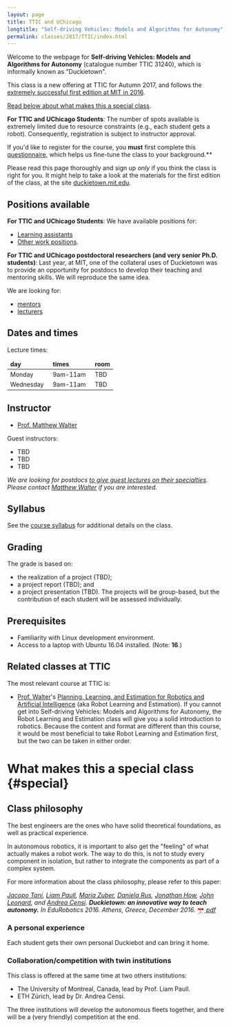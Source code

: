 ```yaml
---
layout: page
title: TTIC and UChicago
longtitle: "Self-driving Vehicles: Models and Algorithms for Autonomy"
permalink: classes/2017/TTIC/index.html
---
```


Welcome to the webpage for **Self-driving Vehicles: Models and Algorithms for Autonomy** (catalogue number TTIC 31240), which is
informally known as "Duckietown".

This class is a new offering at TTIC for Autumn 2017, and follows
the [extremely successful first edition at MIT in 2016](/classes/2016/16-MIT/index.html).

[Read below about what makes this a special class](#special).


**For TTIC and UChicago Students**:
The number of spots available is extremely limited due to resource constraints (e.g., each student gets a robot). Consequently, registration is subject to instructor approval.

If you'd like to register for the course, you **must** first complete this [questionnaire][questionnaire], which helps us fine-tune the class to your background.**

Please read this page thoroughly and sign up *only* if you
think the class is right for you. It might help to take a
look at the materials for the first edition of the class, at
the site [duckietown.mit.edu](http://duckietown.mit.edu).



## Positions available

**For TTIC and UChicago Students**: We have available positions for:

* [Learning assistants](TAs/)
* [Other work positions](other/).

**For TTIC and UChicago postdoctoral researchers (and very senior Ph.D. students)**: Last year,
at MIT, one of the collateral uses of Duckietown was to
provide an opportunity for postdocs to
develop their teaching and mentoring skills. We will reproduce
the same idea.

We are looking for:

* [mentors](mentors/)
* [lecturers](lecturers/)

[questionnaire]: https://goo.gl/forms/L1pQhBYMjVuxh9y32



## Dates and times

Lecture times:

<table id='times'>
<thead>
    <tr><td>day</td><td>times</td><td>room</td></tr>
    </thead>
    <tbody>
    <tr><td>Monday</td>	<td>9am-11am</td>	<td>TBD</td></tr>
    <tr><td>Wednesday</td><td>9am-11am</td> <td>TBD</td></tr>
    </tbody>
</table>

<style>
#times thead { font-weight: bold; }
#times tbody td { padding-right: 1em; padding-top:0.2em;}
</style>

## Instructor

<!-- Institute of Dynamic Systems and Control. -->

- [Prof. Matthew Walter][walter]

[walter]: http://ttic.edu/walter

Guest instructors:

- TBD
- TBD
- TBD

*We are looking for postdocs [to give guest lectures on their specialties](lecturers/). Please
contact [Matthew Walter][walter] if you are interested.*


## Syllabus

See the [course syllabus](syllabus/) for additional details on the class.


## Grading

The grade is based on:

* the realization of a project (TBD);
* a project report (TBD); and
* a project presentation (TBD). The projects will be group-based, but the contribution of each student will be assessed individually.


## Prerequisites

* Familiarity with Linux development environment.
* Access to a laptop with Ubuntu 16.04 installed. (Note: **16**.)


## Related classes at TTIC

The most relevant course at TTIC is:

- [Prof. Walter][walter]'s [Planning, Learning, and Estimation for Robotics and Artificial Intelligence][robot-learning] (aka Robot Learning and Estimation).
If you cannot get into Self-driving Vehicles: Models and Algorithms for Autonomy, the Robot Learning and Estimation class
will give you a solid introduction to robotics.
Because the content and format are different than this course, it would be most beneficial to take Robot Learning and Estimation first, but the two can be taken in either order.

[robot-learning]: http://www.ttic.edu/courses/#robo


# What makes this a special class {#special}


## Class philosophy

The best engineers are the ones who have solid theoretical foundations,
as well as practical experience.

In autonomous robotics, it is important to also get the "feeling" of
what actually makes a robot work. The way to do this, is not to study every component in isolation,
but rather to integrate the components as part of a complex system.

For more information about the class philosophy, please
refer to this paper:

<cite class='pub-ref-desc' id='bib:tani16duckietown'>
    <a href='https://eapsweb.mit.edu/people/jtani'>Jacopo Tani</a>, <a href='http://people.csail.mit.edu/lpaull/'>Liam Paull</a>, <a href='https://eapsweb.mit.edu/people/zuber/'>Maria Zuber</a>, <a href='http://danielarus.csail.mit.edu/'>Daniela Rus</a>, <a href='http://www.mit.edu/~jhow/'>Jonathan How</a>, <a href='https://marinerobotics.mit.edu/'>John Leonard</a>, and
    <a href="https://censi.science">Andrea Censi</a>.
    <strong class="title">Duckietown: an innovative way to teach autonomy.</strong>
    <span class="booktitle">In <em>EduRobotics 2016</em>. Athens, Greece, December 2016.</span>
    <span class="links"><span class="pdf"><a href="http://people.csail.mit.edu/lpaull/publications/Tani_EDU_2016.pdf">
    <img style='border:0; margin-bottom:-6px; width:17px; height: 17px' src='/media/pdf.png'/> pdf</a></span></span>
</cite>


### A personal experience

Each student gets their own personal Duckiebot and can bring it home.

<!-- On the first day, you will be given a box of parts. -->


### Collaboration/competition with twin institutions

This class is offered at the same time at two others institutions:

- The University of Montreal, Canada, lead by Prof. Liam Paull.
- ETH Zürich, lead by Dr. Andrea Censi.

The three institutions will develop the autonomous fleets together, and there will be a (very friendly) competition at the end.


<!-- ### Broader impact beyond ETH Zurich

As a student at ETH Zurich, however you arrived here,
you have been lucky.

So, a great part of this

In particular, the only ones where there is an
practical robotics part

Everything produced by the class will be open source.

### A broader, broader impact

In all of this, the whimsical aspects ...



## Class format

-->


<style>
[href="#"] {color: red; }
[href="#"]:after { content: " (broken link) ";
    color: red;}
</style>

